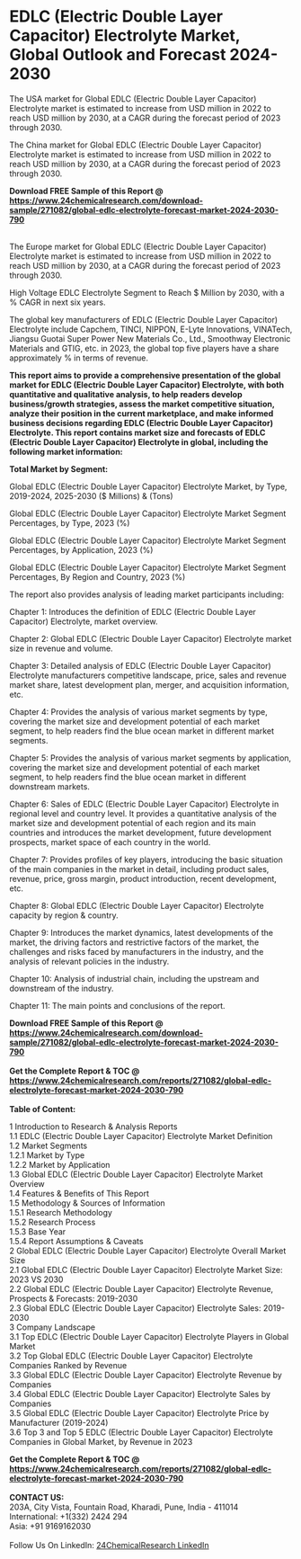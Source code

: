 <h1>EDLC (Electric Double Layer Capacitor) Electrolyte Market, Global Outlook and Forecast 2024-2030</h1><p>The USA market for Global EDLC (Electric Double Layer Capacitor) Electrolyte market is estimated to increase from USD million in 2022 to reach USD million by 2030, at a CAGR during the forecast period of 2023 through 2030.</p><p>
</p><p>The China market for Global EDLC (Electric Double Layer Capacitor) Electrolyte market is estimated to increase from USD million in 2022 to reach USD million by 2030, at a CAGR during the forecast period of 2023 through 2030.</p><div><b>Download FREE Sample of this Report @ 
            <a href="https://www.24chemicalresearch.com/download-sample/271082/global-edlc-electrolyte-forecast-market-2024-2030-790">
            https://www.24chemicalresearch.com/download-sample/271082/global-edlc-electrolyte-forecast-market-2024-2030-790</a></b></div><br><p>
</p><p>The Europe market for Global EDLC (Electric Double Layer Capacitor) Electrolyte market is estimated to increase from USD million in 2022 to reach USD million by 2030, at a CAGR during the forecast period of 2023 through 2030.</p><p>
High Voltage EDLC Electrolyte Segment to Reach $ Million by 2030, with a % CAGR in next six years.</p><p>
The global key manufacturers of EDLC (Electric Double Layer Capacitor) Electrolyte include Capchem, TINCI, NIPPON, E-Lyte Innovations, VINATech, Jiangsu Guotai Super Power New Materials Co., Ltd., Smoothway Electronic Materials and GTIG, etc. in 2023, the global top five players have a share approximately % in terms of revenue.</p><p>
<strong>This report aims to provide a comprehensive presentation of the global market for EDLC (Electric Double Layer Capacitor) Electrolyte, with both quantitative and qualitative analysis, to help readers develop business/growth strategies, assess the market competitive situation, analyze their position in the current marketplace, and make informed business decisions regarding EDLC (Electric Double Layer Capacitor) Electrolyte. This report contains market size and forecasts of EDLC (Electric Double Layer Capacitor) Electrolyte in global, including the following market information:</strong></p><p>
</p><p>
<strong>Total Market by Segment:</strong></p><p>
Global EDLC (Electric Double Layer Capacitor) Electrolyte Market, by Type, 2019-2024, 2025-2030 ($ Millions) &amp; (Tons)</p><p>
Global EDLC (Electric Double Layer Capacitor) Electrolyte Market Segment Percentages, by Type, 2023 (%)</p><p>
</p><p>
Global EDLC (Electric Double Layer Capacitor) Electrolyte Market Segment Percentages, by Application, 2023 (%)</p><p>
</p><p>
Global EDLC (Electric Double Layer Capacitor) Electrolyte Market Segment Percentages, By Region and Country, 2023 (%)</p><p>
</p><p>
The report also provides analysis of leading market participants including:</p><p>
</p><p>
</p><p>
Chapter 1: Introduces the definition of EDLC (Electric Double Layer Capacitor) Electrolyte, market overview.</p><p>
Chapter 2: Global EDLC (Electric Double Layer Capacitor) Electrolyte market size in revenue and volume.</p><p>
Chapter 3: Detailed analysis of EDLC (Electric Double Layer Capacitor) Electrolyte manufacturers competitive landscape, price, sales and revenue market share, latest development plan, merger, and acquisition information, etc.</p><p>
Chapter 4: Provides the analysis of various market segments by type, covering the market size and development potential of each market segment, to help readers find the blue ocean market in different market segments.</p><p>
Chapter 5: Provides the analysis of various market segments by application, covering the market size and development potential of each market segment, to help readers find the blue ocean market in different downstream markets.</p><p>
Chapter 6: Sales of EDLC (Electric Double Layer Capacitor) Electrolyte in regional level and country level. It provides a quantitative analysis of the market size and development potential of each region and its main countries and introduces the market development, future development prospects, market space of each country in the world.</p><p>
Chapter 7: Provides profiles of key players, introducing the basic situation of the main companies in the market in detail, including product sales, revenue, price, gross margin, product introduction, recent development, etc.</p><p>
Chapter 8: Global EDLC (Electric Double Layer Capacitor) Electrolyte capacity by region &amp; country.</p><p>
Chapter 9: Introduces the market dynamics, latest developments of the market, the driving factors and restrictive factors of the market, the challenges and risks faced by manufacturers in the industry, and the analysis of relevant policies in the industry.</p><p>
Chapter 10: Analysis of industrial chain, including the upstream and downstream of the industry.</p><p>
Chapter 11: The main points and conclusions of the report.</p><div><b>Download FREE Sample of this Report @ 
            <a href="https://www.24chemicalresearch.com/download-sample/271082/global-edlc-electrolyte-forecast-market-2024-2030-790">
            https://www.24chemicalresearch.com/download-sample/271082/global-edlc-electrolyte-forecast-market-2024-2030-790</a></b></div><br><div><b>Get the Complete Report & TOC @ 
            <a href="https://www.24chemicalresearch.com/reports/271082/global-edlc-electrolyte-forecast-market-2024-2030-790">
            https://www.24chemicalresearch.com/reports/271082/global-edlc-electrolyte-forecast-market-2024-2030-790</a></b></div><br>
            <b>Table of Content:</b><p>1 Introduction to Research & Analysis Reports<br />
    1.1 EDLC (Electric Double Layer Capacitor) Electrolyte Market Definition<br />
    1.2 Market Segments<br />
        1.2.1 Market by Type<br />
        1.2.2 Market by Application<br />
    1.3 Global EDLC (Electric Double Layer Capacitor) Electrolyte Market Overview<br />
    1.4 Features & Benefits of This Report<br />
    1.5 Methodology & Sources of Information<br />
        1.5.1 Research Methodology<br />
        1.5.2 Research Process<br />
        1.5.3 Base Year<br />
        1.5.4 Report Assumptions & Caveats<br />
2 Global EDLC (Electric Double Layer Capacitor) Electrolyte Overall Market Size<br />
    2.1 Global EDLC (Electric Double Layer Capacitor) Electrolyte Market Size: 2023 VS 2030<br />
    2.2 Global EDLC (Electric Double Layer Capacitor) Electrolyte Revenue, Prospects & Forecasts: 2019-2030<br />
    2.3 Global EDLC (Electric Double Layer Capacitor) Electrolyte Sales: 2019-2030<br />
3 Company Landscape<br />
    3.1 Top EDLC (Electric Double Layer Capacitor) Electrolyte Players in Global Market<br />
    3.2 Top Global EDLC (Electric Double Layer Capacitor) Electrolyte Companies Ranked by Revenue<br />
    3.3 Global EDLC (Electric Double Layer Capacitor) Electrolyte Revenue by Companies<br />
    3.4 Global EDLC (Electric Double Layer Capacitor) Electrolyte Sales by Companies<br />
    3.5 Global EDLC (Electric Double Layer Capacitor) Electrolyte Price by Manufacturer (2019-2024)<br />
    3.6 Top 3 and Top 5 EDLC (Electric Double Layer Capacitor) Electrolyte Companies in Global Market, by Revenue in 2023<br /></p><div><b>Get the Complete Report & TOC @ 
            <a href="https://www.24chemicalresearch.com/reports/271082/global-edlc-electrolyte-forecast-market-2024-2030-790">
            https://www.24chemicalresearch.com/reports/271082/global-edlc-electrolyte-forecast-market-2024-2030-790</a></b></div><br><b>CONTACT US:</b><br>
            203A, City Vista, Fountain Road, Kharadi, Pune, India - 411014<br>
            International: +1(332) 2424 294<br>
            Asia: +91 9169162030 <br><br>
            Follow Us On LinkedIn: <a href="https://www.linkedin.com/company/24chemicalresearch/">24ChemicalResearch LinkedIn</a>